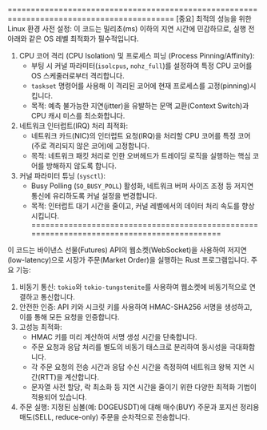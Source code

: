 ==========================================================================================
[중요] 최적의 성능을 위한 Linux 환경 사전 설정:
이 코드는 밀리초(ms) 이하의 지연 시간에 민감하므로, 실행 전 아래와 같은 OS 레벨 최적화가 필수적입니다.
1. CPU 코어 격리 (CPU Isolation) 및 프로세스 피닝 (Process Pinning/Affinity):
   - 부팅 시 커널 파라미터(`isolcpus`, `nohz_full`)를 설정하여 특정 CPU 코어를 OS 스케줄러로부터 격리합니다.
   - `taskset` 명령어를 사용해 이 격리된 코어에 현재 프로세스를 고정(pinning)시킵니다.
   - 목적: 예측 불가능한 지연(jitter)을 유발하는 문맥 교환(Context Switch)과 CPU 캐시 미스를 최소화합니다.
2. 네트워크 인터럽트(IRQ) 처리 최적화:
   - 네트워크 카드(NIC)의 인터럽트 요청(IRQ)을 처리할 CPU 코어를 특정 코어(주로 격리되지 않은 코어)에 고정합니다.
   - 목적: 네트워크 패킷 처리로 인한 오버헤드가 트레이딩 로직을 실행하는 핵심 코어를 방해하지 않도록 합니다.
3. 커널 파라미터 튜닝 (`sysctl`):
   - Busy Polling (`SO_BUSY_POLL`) 활성화, 네트워크 버퍼 사이즈 조정 등 저지연 통신에 유리하도록 커널 설정을 변경합니다.
   - 목적: 인터럽트 대기 시간을 줄이고, 커널 레벨에서의 데이터 처리 속도를 향상시킵니다.
==========================================================================================

이 코드는 바이낸스 선물(Futures) API의 웹소켓(WebSocket)을 사용하여
저지연(low-latency)으로 시장가 주문(Market Order)을 실행하는 Rust 프로그램입니다.
주요 기능:
1. 비동기 통신: `tokio`와 `tokio-tungstenite`를 사용하여 웹소켓에 비동기적으로 연결하고 통신합니다.
2. 안전한 인증: API 키와 시크릿 키를 사용하여 HMAC-SHA256 서명을 생성하고, 이를 통해 모든 요청을 인증합니다.
3. 고성능 최적화:
   - HMAC 키를 미리 계산하여 서명 생성 시간을 단축합니다.
   - 주문 요청과 응답 처리를 별도의 비동기 태스크로 분리하여 동시성을 극대화합니다.
   - 각 주문 요청의 전송 시간과 응답 수신 시간을 측정하여 네트워크 왕복 지연 시간(RTT)을 계산합니다.
   - 문자열 사전 할당, 락 최소화 등 지연 시간을 줄이기 위한 다양한 최적화 기법이 적용되어 있습니다.
4. 주문 실행: 지정된 심볼(예: DOGEUSDT)에 대해 매수(BUY) 주문과 포지션 정리용 매도(SELL, reduce-only) 주문을 순차적으로 전송합니다.
